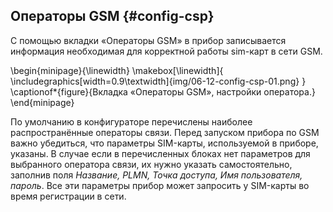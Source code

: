 ## Операторы GSM {#config-csp}

С помощью вкладки «Операторы GSM» в прибор записывается информация необходимая для корректной работы sim-карт в сети GSM.

\begin{minipage}{\linewidth}
	\makebox[\linewidth]{
 		\includegraphics[width=0.9\textwidth]{img/06-12-config-csp-01.png}
 	}
	\captionof*{figure}{Вкладка «Операторы GSM», настройки оператора.}
\end{minipage}



По умолчанию в конфигураторе перечислены наиболее распространённые операторы связи. Перед запуском прибора по GSM важно убедиться, что параметры SIM-карты, используемой в приборе, указаны.
В случае если в перечисленных блоках нет параметров для выбранного оператора связи, их нужно указать самостоятельно, заполнив поля _Название, PLMN, Точка доступа, Имя пользователя, пароль_. Все эти параметры прибор может запросить у SIM-карты во время регистрации в сети.

